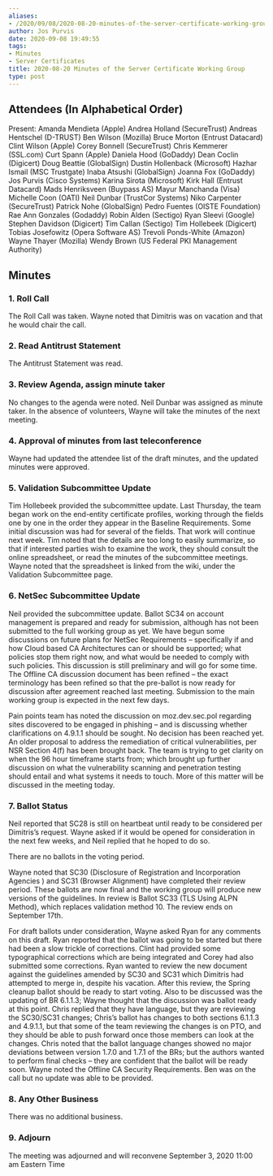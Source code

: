 ```yaml
---
aliases:
- /2020/09/08/2020-08-20-minutes-of-the-server-certificate-working-group/
author: Jos Purvis
date: 2020-09-08 19:49:55
tags:
- Minutes
- Server Certificates
title: 2020-08-20 Minutes of the Server Certificate Working Group
type: post
---
```


## Attendees (In Alphabetical Order)

Present: Amanda Mendieta (Apple) Andrea Holland (SecureTrust) Andreas Hentschel (D-TRUST) Ben Wilson (Mozilla) Bruce Morton (Entrust Datacard) Clint Wilson (Apple) Corey Bonnell (SecureTrust) Chris Kemmerer (SSL.com) Curt Spann (Apple) Daniela Hood (GoDaddy) Dean Coclin (Digicert) Doug Beattie (GlobalSign) Dustin Hollenback (Microsoft) Hazhar Ismail (MSC Trustgate) Inaba Atsushi (GlobalSign) Joanna Fox (GoDaddy) Jos Purvis (Cisco Systems) Karina Sirota (Microsoft) Kirk Hall (Entrust Datacard) Mads Henriksveen (Buypass AS) Mayur Manchanda (Visa) Michelle Coon (OATI) Neil Dunbar (TrustCor Systems) Niko Carpenter (SecureTrust) Patrick Nohe (GlobalSign) Pedro Fuentes (OISTE Foundation) Rae Ann Gonzales (Godaddy) Robin Alden (Sectigo) Ryan Sleevi (Google) Stephen Davidson (Digicert) Tim Callan (Sectigo) Tim Hollebeek (Digicert) Tobias Josefowitz (Opera Software AS) Trevoli Ponds-White (Amazon) Wayne Thayer (Mozilla) Wendy Brown (US Federal PKI Management Authority)

## Minutes

### 1. Roll Call

The Roll Call was taken. Wayne noted that Dimitris was on vacation and that he would chair the call.

### 2. Read Antitrust Statement

The Antitrust Statement was read.

### 3. Review Agenda, assign minute taker

No changes to the agenda were noted. Neil Dunbar was assigned as minute taker. In the absence of volunteers, Wayne will take the minutes of the next meeting.

### 4. Approval of minutes from last teleconference

Wayne had updated the attendee list of the draft minutes, and the updated minutes were approved.

### 5. Validation Subcommittee Update

Tim Hollebeek provided the subcommittee update. Last Thursday, the team began work on the end-entity certificate profiles, working through the fields one by one in the order they appear in the Baseline Requirements. Some initial discussion was had for several of the fields. That work will continue next week. Tim noted that the details are too long to easily summarize, so that if interested parties wish to examine the work, they should consult the online spreadsheet, or read the minutes of the subcommittee meetings. Wayne noted that the spreadsheet is linked from the wiki, under the Validation Subcommittee page.

### 6. NetSec Subcommittee Update

Neil provided the subcommittee update. Ballot SC34 on account management is prepared and ready for submission, although has not been submitted to the full working group as yet. We have begun some discussions on future plans for NetSec Requirements – specifically if and how Cloud based CA Architectures can or should be supported; what policies stop them right now, and what would be needed to comply with such policies. This discussion is still preliminary and will go for some time. The Offline CA discussion document has been refined – the exact terminology has been refined so that the pre-ballot is now ready for discussion after agreement reached last meeting. Submission to the main working group is expected in the next few days.

Pain points team has noted the discussion on moz.dev.sec.pol regarding sites discovered to be engaged in phishing – and is discussing whether clarifications on 4.9.1.1 should be sought. No decision has been reached yet. An older proposal to address the remediation of critical vulnerabilities, per NSR Section 4(f) has been brought back. The team is trying to get clarity on when the 96 hour timeframe starts from; which brought up further discussion on what the vulnerability scanning and penetration testing should entail and what systems it needs to touch. More of this matter will be discussed in the meeting today.

### 7. Ballot Status

Neil reported that SC28 is still on heartbeat until ready to be considered per Dimitris’s request. Wayne asked if it would be opened for consideration in the next few weeks, and Neil replied that he hoped to do so.

There are no ballots in the voting period.

Wayne noted that SC30 (Disclosure of Registration and Incorporation Agencies ) and SC31 (Browser Alignment) have completed their review period. These ballots are now final and the working group will produce new versions of the guidelines. In review is Ballot SC33 (TLS Using ALPN Method), which replaces validation method 10. The review ends on September 17th.

For draft ballots under consideration, Wayne asked Ryan for any comments on this draft. Ryan reported that the ballot was going to be started but there had been a slow trickle of corrections. Clint had provided some typographical corrections which are being integrated and Corey had also submitted some corrections. Ryan wanted to review the new document against the guidelines amended by SC30 and SC31 which Dimitris had attempted to merge in, despite his vacation. After this review, the Spring cleanup ballot should be ready to start voting. Also to be discussed was the updating of BR 6.1.1.3; Wayne thought that the discussion was ballot ready at this point. Chris replied that they have language, but they are reviewing the SC30/SC31 changes; Chris’s ballot has changes to both sections 6.1.1.3 and 4.9.1.1, but that some of the team reviewing the changes is on PTO, and they should be able to push forward once those members can look at the changes. Chris noted that the ballot language changes showed no major deviations between version 1.7.0 and 1.7.1 of the BRs; but the authors wanted to perform final checks – they are confident that the ballot will be ready soon. Wayne noted the Offline CA Security Requirements. Ben was on the call but no update was able to be provided.

### 8. Any Other Business

There was no additional business.

### 9. Adjourn

The meeting was adjourned and will reconvene September 3, 2020 11:00 am Eastern Time